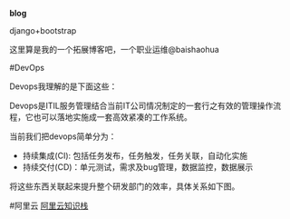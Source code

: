 __blog__

django+bootstrap

这里算是我的一个拓展博客吧，一个职业运维@baishaohua

#DevOps

Devops我理解的是下面这些：

Devops是ITIL服务管理结合当前IT公司情况制定的一套行之有效的管理操作流程，它也可以落地实施成一套高效紧凑的工作系统。

当前我们把devops简单分为：
- 持续集成(CI): 包括任务发布，任务触发，任务关联，自动化实施
- 持续交付(CD)：单元测试，需求及bug管理，数据监控，数据展示

将这些东西关联起来提升整个研发部门的效率，具体关系如下图。

#阿里云
[阿里云知识栈](aliyun/README.md)